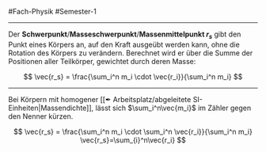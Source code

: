 #Fach-Physik  #Semester-1

---

Der **Schwerpunkt**/**Masseschwerpunkt**/**Massenmittelpunkt $r_s$** gibt den Punkt eines Körpers an, auf den Kraft ausgeübt werden kann, ohne die Rotation des Körpers zu verändern. Berechnet wird er über die Summe der Positionen aller Teilkörper, gewichtet durch deren Masse:

$$
\vec{r_s} = \frac{\sum_i^n m_i \cdot \vec{r_i}}{\sum_i^n m_i}
$$

---

Bei Körpern mit homogener [[✒ Arbeitsplatz/abgeleitete SI-Einheiten|Massendichte]], lässt sich $\sum_i^n\vec{m_i}$ im Zähler gegen den Nenner kürzen.

$$
\vec{r_s} = \frac{\sum_i^n m_i \cdot \sum_i^n \vec{r_i}}{\sum_i^n m_i}
\vec{r_s}=\sum_{i}^n\vec{r_i}
$$